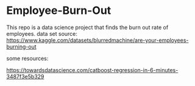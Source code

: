 # Employee-Burn-Out
This repo is a data science project that finds the burn out rate of employees.
data set source: https://www.kaggle.com/datasets/blurredmachine/are-your-employees-burning-out

some resources:

https://towardsdatascience.com/catboost-regression-in-6-minutes-3487f3e5b329

